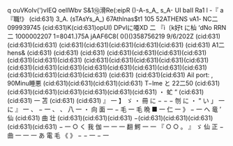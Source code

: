 q ouVKoIv(')vIEQ oellWbv S&1⑲滑Re(:eipR ()-A-s_A_ s_A- UI baII Ra1 l -『 a『職!》 (cid:631) 3_A. (sTAsYs_A_) 67Athlnas$t1 105 52ATHENS vA1‐ NC二 099939745 (cid:631)K(cid:631)opUI) DPvIに唖XD 二 『i〔k好t に杣 ‘dNo RRN二 1000002207 1=8041.)75A jAAF6C8( 0()()358756219 9/6/202Z (cid:631)(cid:631)(cid:631) (cid:631)(cid:631)(cid:631)(cid:631)(cid:631) (cid:631) A1二hens& (cid:631) (cid:631) (cid:631) (cid:631)(cid:631)(cid:631)(cid:631)(cid:631)(cid:631)(cid:631) (cid:631)(cid:631)(cid:631)(cid:631)(cid:631)(cid:631)(cid:631)(cid:631)(cid:631)(cid:631)(cid:631)(cid:631)(cid:631)(cid:631)(cid:631)(cid:631)(cid:631) (cid:631) (cid:631)(cid:631) Ail port: , 90Minu睡悪 (cid:631)(cid:631)(cid:631)(cid:631) T−lme と 22二50 (cid:631)(cid:631)(cid:631)(cid:631)(cid:631)(cid:631)(cid:631) ・ 虻 “ (cid:631) (cid:631) 一 苫 (cid:631) (cid:631) 』 一 】 ゞ ・ 冊 に − − − 刎 に ・ “ い 」 一 に 』 一 、 − 一 、 、 八 一 ・ 向 面 一 − 毛 一 毛 晩 ■ 一 仁 一 》 − 一 へ 竜 ’ 仙 (cid:631) 曲 壮 (cid:631)(cid:631)(cid:631) −(cid:631)(cid:631)(cid:631)(cid:631)(cid:631) − 一 ○ く 我 伽 一 一 一 翻 鰐 一 一 『 ○ ○ 。 』 ゞ 仙 正 − 曲 一 一 一 あ 電 毛 《 》 − − 一 − 一